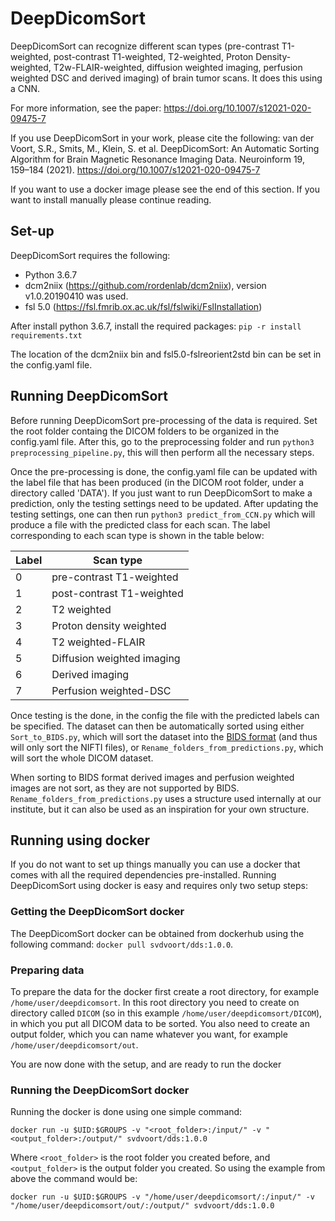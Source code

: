 # DeepDicomSort

DeepDicomSort can recognize different scan types (pre-contrast T1-weighted, post-contrast T1-weighted, T2-weighted, Proton Density-weighted, T2w-FLAIR-weighted, diffusion weighted imaging, perfusion weighted DSC and derived imaging) of brain tumor scans.
It does this using a CNN.

For more information, see the paper: https://doi.org/10.1007/s12021-020-09475-7

If you use DeepDicomSort in your work, please cite the following: van der Voort, S.R., Smits, M., Klein, S. et al. DeepDicomSort: An Automatic Sorting Algorithm for Brain Magnetic Resonance Imaging Data. Neuroinform 19, 159–184 (2021). https://doi.org/10.1007/s12021-020-09475-7



If you want to use a docker image please see the end of this section.
If you want to install manually please continue reading.


## Set-up
DeepDicomSort requires the following:
- Python 3.6.7
- dcm2niix (https://github.com/rordenlab/dcm2niix), version v1.0.20190410 was used.
- fsl 5.0 (https://fsl.fmrib.ox.ac.uk/fsl/fslwiki/FslInstallation)

After install python 3.6.7, install the required packages:
`pip -r install requirements.txt`

The location of the dcm2niix bin and fsl5.0-fslreorient2std bin can be set in the config.yaml file.

## Running DeepDicomSort

Before running DeepDicomSort pre-processing of the data is required.
Set the root folder containg the DICOM folders to be organized in the config.yaml file.
After this, go to the preprocessing folder and run `python3 preprocessing_pipeline.py`, this will then perform all the necessary steps.

Once the pre-processing is done, the config.yaml file can be updated with the label file that has been produced (in the DICOM root folder, under a directory called 'DATA'). If you just want to run DeepDicomSort to make a prediction, only the testing settings need to be updated.
After updating the testing settings, one can then run `python3 predict_from_CCN.py` which will produce a file with the predicted class for each scan.
The label corresponding to each scan type is shown in the table below:

| Label  | Scan type |
| ------------- | ------------- |
| 0  | pre-contrast T1-weighted  |
| 1  | post-contrast T1-weighted  |
| 2  | T2 weighted |
| 3  | Proton density weighted |
| 4  | T2 weighted-FLAIR |
| 5  | Diffusion weighted imaging |
| 6  | Derived imaging |
| 7  | Perfusion weighted-DSC|

Once testing is the done, in the config the file with the predicted labels can be specified.
The dataset can then be automatically sorted using either `Sort_to_BIDS.py`, which will sort the dataset into the [BIDS format](https://bids.neuroimaging.io/) (and thus will only sort the NIFTI files), or `Rename_folders_from_predictions.py`, which will sort the whole DICOM dataset.

When sorting to BIDS format derived images and perfusion weighted images are not sort, as they are not supported by BIDS.
`Rename_folders_from_predictions.py` uses a structure used internally at our institute, but it can also be used as an inspiration for your own structure.


## Running using docker

If you do not want to set up things manually you can use a docker that comes with all the required dependencies pre-installed.
Running DeepDicomSort using docker is easy and requires only two setup steps:

### Getting the DeepDicomSort docker
The DeepDicomSort docker can be obtained from dockerhub using the following command: `docker pull svdvoort/dds:1.0.0`.

### Preparing data
To prepare the data for the docker first create a root directory, for example `/home/user/deepdicomsort`.
In this root directory you need to create on directory called `DICOM` (so in this example `/home/user/deepdicomsort/DICOM`), in which you put all DICOM data to be sorted.
You also need to create an output folder, which you can name whatever you want, for example `/home/user/deepdicomsort/out`.

You are now done with the setup, and are ready to run the docker

### Running the DeepDicomSort docker

Running the docker is done using one simple command:

`docker run -u $UID:$GROUPS -v "<root_folder>:/input/" -v "<output_folder>:/output/" svdvoort/dds:1.0.0`

Where `<root_folder>` is the root folder you created before, and `<output_folder>` is the output folder you created.
So using the example from above the command would be:

`docker run -u $UID:$GROUPS -v "/home/user/deepdicomsort/:/input/" -v "/home/user/deepdicomsort/out/:/output/" svdvoort/dds:1.0.0`

